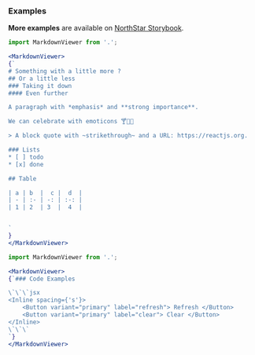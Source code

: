 ### Examples

**More examples** are available on <a href="https://storybook.northstar.aws-prototyping.cloud/?path=/story/markdownviewer" target="_blank">NorthStar Storybook</a>.

```jsx
import MarkdownViewer from '.';

<MarkdownViewer>
{`
# Something with a little more ?
## Or a little less 
### Taking it down
#### Even further

A paragraph with *emphasis* and **strong importance**.

We can celebrate with emoticons 🍸🌟🍺

> A block quote with ~strikethrough~ and a URL: https://reactjs.org.

### Lists
* [ ] todo
* [x] done

## Table

| a | b  |  c |  d  |
| - | :- | -: | :-: |
| 1 | 2  | 3  |  4  |


`
}
</MarkdownViewer>
```

```jsx
import MarkdownViewer from '.';

<MarkdownViewer> 
{`### Code Examples

\`\`\`jsx
<Inline spacing={'s'}>
    <Button variant="primary" label="refresh"> Refresh </Button>
    <Button variant="primary" label="clear"> Clear </Button>
</Inline>
\`\`\`
`}
</MarkdownViewer>
```